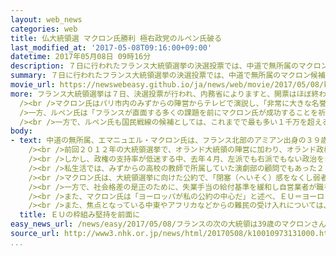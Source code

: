 ```yaml
---
layout: web_news
categories: web
title: 仏大統領選 マクロン氏勝利 極右政党のルペン氏破る
last_modified_at: '2017-05-08T09:16:00+09:00'
datetime: 2017年05月08日 09時16分
description: ７日に行われたフランス大統領選挙の決選投票では、中道で無所属のマクロン候補が極右政党のルペン候補を破り、勝利しました。ＥＵ＝ヨーロッパ連合との関係を重視し、移民の受け入れにも寛容なマクロン氏が勝利したことで、ＥＵの混乱は避けられ、世界に広がる自国の利益を優先する動きにも歯止めをかけることになるのか、注目されます。
summary: ７日に行われたフランス大統領選挙の決選投票では、中道で無所属のマクロン候補が極右政党のルペン候補を破り、勝利しました。ＥＵ＝ヨーロッパ連合との関係を重視し、移民の受け入れにも寛容なマクロン氏が勝利したことで、ＥＵの混乱は避けられ、世界に広がる自国の利益を優先する動きにも歯止めをかけることになるのか、注目されます。
movie_url: https://newswebeasy.github.io/ja/news/web/movie/2017/05/08/k10010973131000.mp4
more: フランス大統領選挙は７日、決選投票が行われ、内務省によりますと、開票はほぼ終わり、マクロン候補の得票率が６６．０６％、ルペン候補が３３．９４％で、マクロン氏がルペン氏を破って勝利しました。<br
  /><br />マクロン氏はパリ市内のみずからの陣営からテレビで演説し、「非常に大きな名誉で大きな責任を感じる。社会の分断や経済問題など、多くの課題がある中で、国民とともに進んでいきたい」と述べ、勝利を宣言しました。<br
  />一方、ルペン氏は「フランスが直面する多くの課題を前にマクロン氏が成功することを祈っている」と述べ、敗北を認めました。<br /><br />ＥＵとの関係を重視するマクロン氏の勝利したことで、市場ではＥＵがさらに混乱する事態は避けられたという受け止めが広がっています。また、多様な社会の実現や国際協調を掲げるマクロン氏がフランスの大統領になることで、アメリカのトランプ政権の発足などを受け、世界に広がる自国の利益を優先する動きにも歯止めをかけることになるのか、注目されます。<br
  /><br />一方で、ルペン氏も国民戦線の候補としては、これまでで最も多い１千万を超える票を獲得して、フランス国内で高まるＥＵ統合や移民の受け入れへの国民の不満を反映した形となり、マクロン氏は大統領として、こうした不満を解消していけるかどうかが問われることになります。
body:
- text: 中道の無所属、エマニュエル・マクロン氏は、フランス北部のアミアン出身の３９歳。多くの大統領を輩出し政治家や官僚などの養成のための高等教育機関であるフランス国立行政学院を卒業したあと、政府機関の職員を経て投資銀行に転身し、経済界でも幅広い人脈があるとされています。<br
    /><br />前回２０１２年の大統領選挙で、オランド大統領の陣営に加わり、オランド政権では大統領府の幹部として働いたあと、２０１４年に経済相に就任しました。経済相として景気の低迷が長引くフランス経済の活性化のため「マクロン法」とも呼ばれる大規模な構造改革を進める法律を可決させ、商業施設の日曜や夜間営業の拡大や長距離バス路線の自由化などを実現しました。<br
    /><br />しかし、政権の支持率が低迷する中、去年４月、左派でも右派でもない政治を目指すとして、「前進」という独自の政治運動を立ち上げたあと、８月に経済相を辞任し、大統領選挙への立候補を表明しました。選挙戦では、これまで政権を担ってきた社会党や共和党の候補者が失速する中、先月行われた１回目の投票では２４％余りの票を獲得して首位となり決選投票への進出を決めました。<br
    /><br />私生活では、みずからの高校の教師で所属していた演劇部の顧問でもあった２５歳年上のブリジットさんと１０年前に結婚。若さと甘いマスクに加え、その華麗な経歴から、史上最年少のフランス大統領となるのか、注目されていました。<br
    /><br />マクロン氏は、大統領選挙に向けた公約で、「閉塞（へいそく）感をなくし弱者を守る社会を目指す」としています。そして、国や地方の公務員を最大で１２万人、議員定数を最大で３分の１それぞれ削減して歳出を抑える一方で、経済成長を促すための企業への優遇策として法人税を減税したり、年金などの社会保障費の企業負担を減額することなどを訴えています。<br
    /><br />一方で、社会格差の是正のために、失業手当の給付基準を緩和し自営業者が職を失った場合や自己都合で退職した場合などにも支払われるようにすることを訴えています。さらに、失業率や犯罪率が高い大都市の郊外などを対象に、小学校の少人数学級を実現し教師の数を増やすことや、この地域出身の若者を雇用した企業に、３年間で１７０万円余りの補助金を支払うなどとしています。<br
    /><br />また、マクロン氏は「ヨーロッパが私の公約の中心だ」と述べ、ＥＵ＝ヨーロッパ連合の枠組みを堅持することを前面に打ち出しています。具体的には、単一通貨のユーロを維持し、ドイツと連携してＥＵのけん引役を果たすとともに新たに、エネルギーやデジタル分野での単一市場の創設を目指すなどＥＵのさらなる統合を進めることも目指すとしています。<br
    /><br />また、焦点となっている中東やアフリカなどからの難民の受け入れについては、ＥＵの方針に従って受け入れるとする一方で、合法的な手続きを経た移民についても受け入れを進めるとしています。また、ＥＵなどの各国間を国境審査なしで移動できる「シェンゲン協定」は守りながら域外との境界の警備は強化し、不法な移民は取り締まるとしています。
  title: ＥＵの枠組み堅持を前面に
easy_news_url: /news/easy/2017/05/08/フランスの次の大統領は39歳のマクロンさんに決まる/
source_url: http://www3.nhk.or.jp/news/html/20170508/k10010973131000.html
...
```

